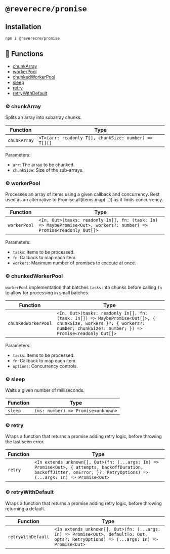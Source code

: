 # `@reverecre/promise`

## Installation

```
npm i @reverecre/promise
```

<!-- TSDOC_START -->

## :toolbox: Functions

- [chunkArray](#gear-chunkarray)
- [workerPool](#gear-workerpool)
- [chunkedWorkerPool](#gear-chunkedworkerpool)
- [sleep](#gear-sleep)
- [retry](#gear-retry)
- [retryWithDefault](#gear-retrywithdefault)

### :gear: chunkArray

Splits an array into subarray chunks.

| Function | Type |
| ---------- | ---------- |
| `chunkArray` | `<T>(arr: readonly T[], chunkSize: number) => T[][]` |

Parameters:

* `arr`: The array to be chunked.
* `chunkSize`: Size of the sub-arrays.


### :gear: workerPool

Processes an array of items using a given callback and concurrency. Best used as
an alternative to Promise.all(items.map(...)) as it limits concurrency.

| Function | Type |
| ---------- | ---------- |
| `workerPool` | `<In, Out>(tasks: readonly In[], fn: (task: In) => MaybePromise<Out>, workers?: number) => Promise<readonly Out[]>` |

Parameters:

* `tasks`: Items to be processed.
* `fn`: Callback to map each item.
* `workers`: Maximum number of promises to execute at once.


### :gear: chunkedWorkerPool

`workerPool` implementation that batches `tasks` into chunks before calling
`fn` to allow for processing in small batches.

| Function | Type |
| ---------- | ---------- |
| `chunkedWorkerPool` | `<In, Out>(tasks: readonly In[], fn: (task: In[]) => MaybePromise<Out[]>, { chunkSize, workers }?: { workers?: number; chunkSize?: number; }) => Promise<readonly Out[]>` |

Parameters:

* `tasks`: Items to be processed.
* `fn`: Callback to map each item.
* `options`: Concurrency controls.


### :gear: sleep

Waits a given number of milliseconds.

| Function | Type |
| ---------- | ---------- |
| `sleep` | `(ms: number) => Promise<unknown>` |

### :gear: retry

Wraps a function that returns a promise adding retry logic, before throwing
the last seen error.

| Function | Type |
| ---------- | ---------- |
| `retry` | `<In extends unknown[], Out>(fn: (...args: In) => Promise<Out>, { attempts, backoffDuration, backoffJitter, onError, }?: RetryOptions) => (...args: In) => Promise<Out>` |

### :gear: retryWithDefault

Wraps a function that returns a promise adding retry logic, before throwing
returning a default.

| Function | Type |
| ---------- | ---------- |
| `retryWithDefault` | `<In extends unknown[], Out>(fn: (...args: In) => Promise<Out>, defaultTo: Out, opts?: RetryOptions) => (...args: In) => Promise<Out>` |



<!-- TSDOC_END -->
